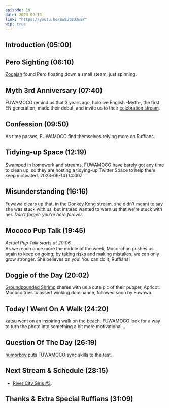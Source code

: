 ```yaml
---
episode: 19
date: 2023-09-13
link: "https://youtu.be/8w8utBUJwEY"
wip: true
---
```


## Introduction (05:00)

## Pero Sighting  (06:10)

[Zogajah](https://twitter.com/zogajah/status/1697460559141343503) found Pero floating down a small steam, just spinning.

## Myth 3rd Anniversary (07:40)

FUWAMOCO remind us that 3 years ago, hololive English -Myth-, the first EN generation, made their debut, and invite us to their [celebration stream](https://youtu.be/gYEsfr1Y-CI).

## Confession (09:50)

As time passes, FUWAMOCO find themselves relying more on Ruffians.

## Tidying-up Space (12:19)

Swamped in homework and streams, FUWAMOCO have barely got any time to clean up, so they are hosting a tidying-up Twitter Space to help them keep motivated. 2023-09-14T14:00Z

## Misunderstanding (16:16)

Fuwawa clears up that, in the [Donkey Kong stream](https://youtu.be/ndNZ1ClWZ6g), she didn't meant to say she was stuck with us, but instead wanted to warn us that we're stuck with her. *Don't forget: you're here forever.*

## Mococo Pup Talk (19:45)

*Actual Pup Talk starts at 20:06.*  
As we reach once more the middle of the week, Moco-chan pushes us again to keep on going; by taking risks and making mistakes, we can only grow stronger. She believes on you! You can do it, Ruffians!

## Doggie of the Day (20:02)

[Groundpounded Shrimp](https://twitter.com/Loc_Panda/status/1691828105336483884) shares with us a cute pic of their pupper, Apricot. Mococo tries to assert winking dominance, followed soon by Fuwawa.

## Today I Went On A Walk (24:20)

[katsu](https://twitter.com/katsupantsu/status/1699085182396162443) went on an inspiring walk on the beach. FUWAMOCO look for a way to turn the photo into something a bit more motivational...

## Question Of The Day (26:19)

[humorboy](https://vxtwitter.com/2humorboy/status/1694187446320418898) puts FUWAMOCO sync skills to the test.

## Next Stream & Schedule (28:15)

* [River City Girls #3](https://youtu.be/83nCZ3DPUJo).

## Thanks & Extra Special Ruffians (31:09)
